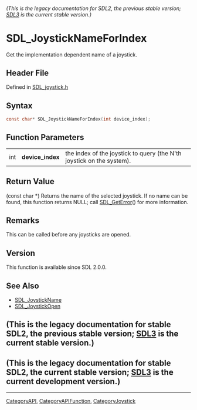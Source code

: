 ###### (This is the legacy documentation for SDL2, the previous stable version; [SDL3](https://wiki.libsdl.org/SDL3/) is the current stable version.)
# SDL_JoystickNameForIndex

Get the implementation dependent name of a joystick.

## Header File

Defined in [SDL_joystick.h](https://github.com/libsdl-org/SDL/blob/SDL2/include/SDL_joystick.h)

## Syntax

```c
const char* SDL_JoystickNameForIndex(int device_index);
```

## Function Parameters

|     |                  |                                                                       |
| --- | ---------------- | --------------------------------------------------------------------- |
| int | **device_index** | the index of the joystick to query (the N'th joystick on the system). |

## Return Value

(const char *) Returns the name of the selected joystick. If no name can be
found, this function returns NULL; call [SDL_GetError](SDL_GetError)() for
more information.

## Remarks

This can be called before any joysticks are opened.

## Version

This function is available since SDL 2.0.0.

## See Also

- [SDL_JoystickName](SDL_JoystickName)
- [SDL_JoystickOpen](SDL_JoystickOpen)


## (This is the legacy documentation for stable SDL2, the previous stable version; [SDL3](https://wiki.libsdl.org/SDL3/) is the current stable version.)



## (This is the legacy documentation for stable SDL2, the current stable version; [SDL3](https://wiki.libsdl.org/SDL3/) is the current development version.)



----
[CategoryAPI](CategoryAPI), [CategoryAPIFunction](CategoryAPIFunction), [CategoryJoystick](CategoryJoystick)

